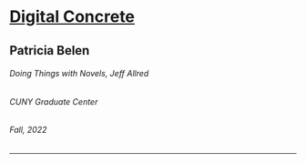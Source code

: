 # [Digital Concrete](https://patriciabelen.github.io/digital-concrete/)

## Patricia Belen
###### Doing Things with Novels, Jeff Allred 
###### CUNY Graduate Center
###### Fall, 2022
---
